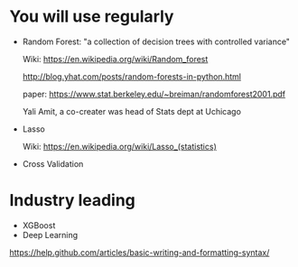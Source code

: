 # You will use regularly
- Random Forest: "a collection of decision trees with controlled variance"
  
  Wiki: https://en.wikipedia.org/wiki/Random_forest
  
  http://blog.yhat.com/posts/random-forests-in-python.html
  
  paper: https://www.stat.berkeley.edu/~breiman/randomforest2001.pdf

  Yali Amit, a co-creater was head of Stats dept at Uchicago
  
- Lasso

  Wiki: https://en.wikipedia.org/wiki/Lasso_(statistics)
  
- Cross Validation


# Industry leading
- XGBoost
- Deep Learning



https://help.github.com/articles/basic-writing-and-formatting-syntax/
